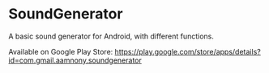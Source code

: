 # SoundGenerator

A basic sound generator for Android, with different functions.

Available on Google Play Store: https://play.google.com/store/apps/details?id=com.gmail.aamnony.soundgenerator
